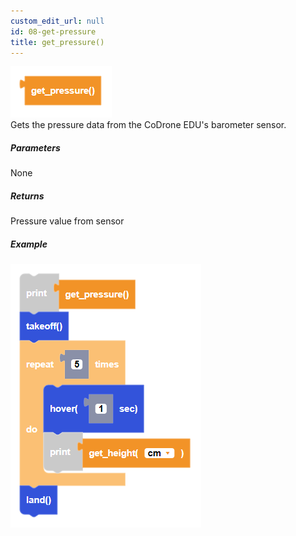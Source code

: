 ```yaml
---
custom_edit_url: null
id: 08-get-pressure
title: get_pressure()
---
```


![get pressure block image](get_pressure.PNG)<br />
Gets the pressure data from the CoDrone EDU's barometer sensor.

##### Parameters

None

##### Returns

Pressure value from sensor

##### Example

![get pressure example](get_pressure_example.PNG)
